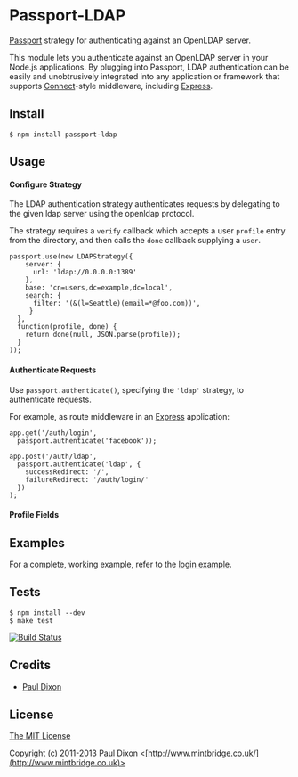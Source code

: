# Passport-LDAP

[Passport](http://passportjs.org/) strategy for authenticating against an OpenLDAP
server.

This module lets you authenticate against an OpenLDAP server in your Node.js applications.
By plugging into Passport, LDAP authentication can be easily and
unobtrusively integrated into any application or framework that supports
[Connect](http://www.senchalabs.org/connect/)-style middleware, including
[Express](http://expressjs.com/).

## Install

    $ npm install passport-ldap

## Usage

#### Configure Strategy

The LDAP authentication strategy authenticates requests by delegating to the
given ldap server using the openldap protocol.

The strategy requires a `verify` callback which accepts a user `profile` entry
from the directory, and then calls the `done` callback supplying a `user`.

    passport.use(new LDAPStrategy({
        server: {
          url: 'ldap://0.0.0.0:1389'
        },
        base: 'cn=users,dc=example,dc=local',
        search: {
          filter: '(&(l=Seattle)(email=*@foo.com))',
         }
      },
      function(profile, done) {
        return done(null, JSON.parse(profile));
      }
    ));

#### Authenticate Requests

Use `passport.authenticate()`, specifying the `'ldap'` strategy, to
authenticate requests.

For example, as route middleware in an [Express](http://expressjs.com/)
application:

    app.get('/auth/login',
      passport.authenticate('facebook'));

    app.post('/auth/ldap',
      passport.authenticate('ldap', {
        successRedirect: '/',
        failureRedirect: '/auth/login/'
      })
    );

#### Profile Fields

## Examples

For a complete, working example, refer to the [login example](https://github.com/mintbridge/passport-ldap/tree/master/examples/login).

## Tests

    $ npm install --dev
    $ make test

[![Build Status](https://secure.travis-ci.org/mintbridge/passport-ldap.png)](http://travis-ci.org/mintbridge/mintbridge/passport-ldap)

## Credits

  - [Paul Dixon](http://github.com/mintbridge)

## License

[The MIT License](http://opensource.org/licenses/MIT)

Copyright (c) 2011-2013 Paul Dixon <[http://www.mintbridge.co.uk/](http://www.mintbridge.co.uk)>
